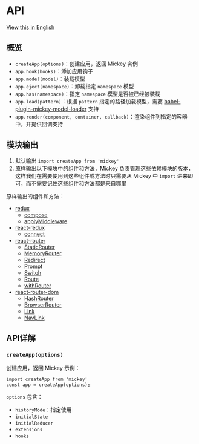 # API

[View this in English](../en-US/API.md)

## 概览

- `createApp(options)`：创建应用，返回 Mickey 实例
- `app.hook(hooks)`：添加应用钩子
- `app.model(model)`：装载模型
- `app.eject(namespace)`：卸载指定 `namespace` 模型
- `app.has(namespace)`：指定 `namespace` 模型是否被已经被装载
- `app.load(pattern)`：根据 `pattern` 指定的路径加载模型，需要 [babel-plugin-mickey-model-loader](https://github.com/mickeyjsx/babel-plugin-mickey-model-loader) 支持
- `app.render(component, container, callback)`：渲染组件到指定的容器中，并提供回调支持

## 模块输出

1. 默认输出 `import createApp from 'mickey'` 
2. 原样输出以下模块中的组件和方法，Mickey 负责管理这些依赖模块的[版本](https://github.com/mickeyjsx/mickey/blob/master/package.json#L31)，这样我们在需要使用到这些组件或方法时只需要从 Mickey 中 `import` 进来即可，而不需要记住这些组件和方法都是来自哪里

原样输出的组件和方法：
  
- [redux](https://github.com/reactjs/redux)
  - [compose](http://redux.js.org/docs/api/compose.html)
  - [applyMiddleware](http://redux.js.org/docs/api/applyMiddleware.html)
- [react-redux](https://github.com/reactjs/react-redux)
  - [connect](https://github.com/reactjs/react-redux/blob/master/docs/api.md#connectmapstatetoprops-mapdispatchtoprops-mergeprops-options)
- [react-router](https://reacttraining.com/react-router/)  
  - [StaticRouter](https://reacttraining.com/react-router/core/api/StaticRouter)
  - [MemoryRouter](https://reacttraining.com/react-router/web/api/MemoryRouter)
  - [Redirect](https://reacttraining.com/react-router/web/api/Redirect)
  - [Prompt](https://reacttraining.com/react-router/core/api/Prompt)
  - [Switch](https://reacttraining.com/react-router/core/api/Switch)
  - [Route](https://reacttraining.com/react-router/core/api/Route)
  - [withRouter](https://reacttraining.com/react-router/core/api/withRouter)
- [react-router-dom](https://github.com/ReactTraining/react-router/tree/master/packages/react-router-dom)  
  - [HashRouter](https://reacttraining.com/react-router/web/api/HashRouter)
  - [BrowserRouter](https://reacttraining.com/react-router/web/api/BrowserRouter)
  - [Link](https://reacttraining.com/react-router/web/api/Link)
  - [NavLink](https://reacttraining.com/react-router/web/api/NavLink)

## API详解

### `createApp(options)` 

创建应用，返回 Mickey 示例：

```
import createApp from 'mickey'
const app = createApp(options);
```

`options` 包含：
- `historyMode`：指定使用
- `initialState`
- `initialReducer`
- `extensions`
- `hooks`
